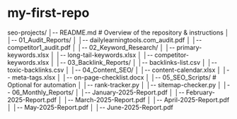# my-first-repo
seo-projects/
│-- README.md                     # Overview of the repository & instructions
│
│-- 01_Audit_Reports/
│    │-- dailylearningtools.com_audit.pdf
│    │-- competitor1_audit.pdf
│
│-- 02_Keyword_Research/
│    │-- primary-keywords.xlsx
│    │-- long-tail-keywords.xlsx
│    │-- competitor-keywords.xlsx
│
│-- 03_Backlink_Reports/
│    │-- backlinks-list.csv
│    │-- toxic-backlinks.csv
│
│-- 04_Content_SEO/
│    │-- content-calendar.xlsx
│    │-- meta-tags.xlsx
│    │-- on-page-checklist.docx
│
│-- 05_SEO_Scripts/                # Optional for automation
│    │-- rank-tracker.py
│    │-- sitemap-checker.py
│
│-- 06_Monthly_Reports/
│    │-- January-2025-Report.pdf
│    │-- February-2025-Report.pdf
│    │-- March-2025-Report.pdf
│    │-- April-2025-Report.pdf
│    │-- May-2025-Report.pdf
│    │-- June-2025-Report.pdf
